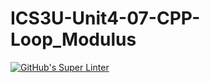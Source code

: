 # ICS3U-Unit4-07-CPP-Loop_Modulus

[![GitHub's Super Linter](https://github.com/Rodas-Nega1/ICS3U-Unit4-07-CPP-Loop_Modulus/workflows/GitHub's%20Super%20Linter/badge.svg)](https://github.com/Rodas-Nega1/ICS3U-Unit4-07-CPP-Loop_Modulus/actions)
